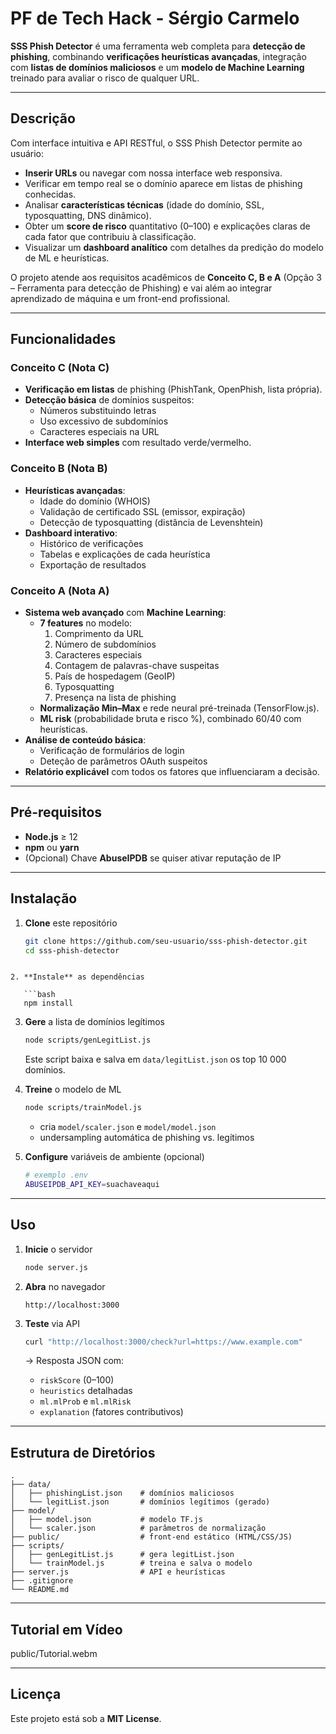 # PF de Tech Hack - Sérgio Carmelo

**SSS Phish Detector** é uma ferramenta web completa para **detecção de phishing**, combinando **verificações heurísticas avançadas**, integração com **listas de domínios maliciosos** e um **modelo de Machine Learning** treinado para avaliar o risco de qualquer URL.

---

## Descrição

Com interface intuitiva e API RESTful, o SSS Phish Detector permite ao usuário:
- **Inserir URLs** ou navegar com nossa interface web responsiva.  
- Verificar em tempo real se o domínio aparece em listas de phishing conhecidas.  
- Analisar **características técnicas** (idade do domínio, SSL, typosquatting, DNS dinâmico).  
- Obter um **score de risco** quantitativo (0–100) e explicações claras de cada fator que contribuiu à classificação.  
- Visualizar um **dashboard analítico** com detalhes da predição do modelo de ML e heurísticas.

O projeto atende aos requisitos acadêmicos de **Conceito C, B e A** (Opção 3 – Ferramenta para detecção de Phishing) e vai além ao integrar aprendizado de máquina e um front-end profissional.

---

## Funcionalidades

### Conceito C (Nota C)
- **Verificação em listas** de phishing (PhishTank, OpenPhish, lista própria).  
- **Detecção básica** de domínios suspeitos:
  - Números substituindo letras  
  - Uso excessivo de subdomínios  
  - Caracteres especiais na URL  
- **Interface web simples** com resultado verde/vermelho.

### Conceito B (Nota B)
- **Heurísticas avançadas**:
  - Idade do domínio (WHOIS)  
  - Validação de certificado SSL (emissor, expiração)  
  - Detecção de typosquatting (distância de Levenshtein)  
- **Dashboard interativo**:
  - Histórico de verificações  
  - Tabelas e explicações de cada heurística  
  - Exportação de resultados  

### Conceito A (Nota A)
- **Sistema web avançado** com **Machine Learning**:
  - **7 features** no modelo:
    1. Comprimento da URL  
    2. Número de subdomínios  
    3. Caracteres especiais  
    4. Contagem de palavras-chave suspeitas  
    5. País de hospedagem (GeoIP)  
    6. Typosquatting  
    7. Presença na lista de phishing  
  - **Normalização Min–Max** e rede neural pré-treinada (TensorFlow.js).  
  - **ML risk** (probabilidade bruta e risco %), combinado 60/40 com heurísticas.  
- **Análise de conteúdo básica**:
  - Verificação de formulários de login  
  - Deteção de parâmetros OAuth suspeitos  
- **Relatório explicável** com todos os fatores que influenciaram a decisão.

---

##  Pré-requisitos

- **Node.js** ≥ 12  
- **npm** ou **yarn**  
- (Opcional) Chave **AbuseIPDB** se quiser ativar reputação de IP

---

##  Instalação

1. **Clone** este repositório  
   ```bash
   git clone https://github.com/seu-usuario/sss-phish-detector.git
   cd sss-phish-detector
```

2. **Instale** as dependências

   ```bash
   npm install
   ```

3. **Gere** a lista de domínios legítimos

   ```bash
   node scripts/genLegitList.js
   ```

   Este script baixa e salva em `data/legitList.json` os top 10 000 domínios.

4. **Treine** o modelo de ML

   ```bash
   node scripts/trainModel.js
   ```

   * cria `model/scaler.json` e `model/model.json`
   * undersampling automática de phishing vs. legítimos

5. **Configure** variáveis de ambiente (opcional)

   ```bash
   # exemplo .env
   ABUSEIPDB_API_KEY=suachaveaqui
   ```

---

##  Uso

1. **Inicie** o servidor

   ```bash
   node server.js
   ```

2. **Abra** no navegador

   ```
   http://localhost:3000
   ```

3. **Teste** via API

   ```bash
   curl "http://localhost:3000/check?url=https://www.example.com"
   ```

   → Resposta JSON com:

   * `riskScore` (0–100)
   * `heuristics` detalhadas
   * `ml.mlProb` e `ml.mlRisk`
   * `explanation` (fatores contributivos)

---

##  Estrutura de Diretórios

```
.
├── data/
│   ├── phishingList.json    # domínios maliciosos
│   └── legitList.json       # domínios legítimos (gerado)
├── model/
│   ├── model.json           # modelo TF.js
│   └── scaler.json          # parâmetros de normalização
├── public/                  # front-end estático (HTML/CSS/JS)
├── scripts/
│   ├── genLegitList.js      # gera legitList.json
│   └── trainModel.js        # treina e salva o modelo
├── server.js                # API e heurísticas
├── .gitignore
└── README.md
```
---


##  Tutorial em Vídeo

public/Tutorial.webm


---

##  Licença

Este projeto está sob a **MIT License**. 
